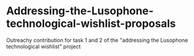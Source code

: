 # Addressing-the-Lusophone-technological-wishlist-proposals
Outreachy contribution for task 1 and 2 of the "addressing the Lusophone technological wishlist" project
